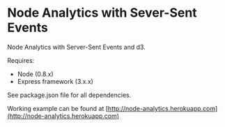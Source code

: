 Node Analytics with Sever-Sent Events
==============

Node Analytics with Server-Sent Events and d3.

Requires:

* Node (0.8.x)
* Express framework (3.x.x)

See package.json file for all dependencies.

Working example can be found at [http://node-analytics.herokuapp.com](http://node-analytics.herokuapp.com)